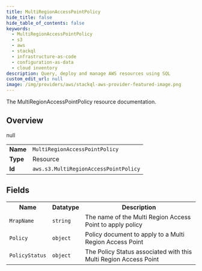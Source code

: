 ```yaml
---
title: MultiRegionAccessPointPolicy
hide_title: false
hide_table_of_contents: false
keywords:
  - MultiRegionAccessPointPolicy
  - s3
  - aws
  - stackql
  - infrastructure-as-code
  - configuration-as-data
  - cloud inventory
description: Query, deploy and manage AWS resources using SQL
custom_edit_url: null
image: /img/providers/aws/stackql-aws-provider-featured-image.png
---
```

The MultiRegionAccessPointPolicy resource documentation.

## Overview
<table><tbody>
<tr><td><b>Name</b></td><td><code>MultiRegionAccessPointPolicy</code></td></tr>
<tr><td><b>Type</b></td><td>Resource</td></tr>
null
<tr><td><b>Id</b></td><td><code>aws.s3.MultiRegionAccessPointPolicy</code></td></tr>
</tbody></table>

## Fields
<table><tbody>
<tr><th>Name</th><th>Datatype</th><th>Description</th></tr>
<tr><td><code>MrapName</code></td><td><code>string</code></td><td>The name of the Multi Region Access Point to apply policy</td></tr><tr><td><code>Policy</code></td><td><code>object</code></td><td>Policy document to apply to a Multi Region Access Point</td></tr><tr><td><code>PolicyStatus</code></td><td><code>object</code></td><td>The Policy Status associated with this Multi Region Access Point</td></tr>
</tbody></table>